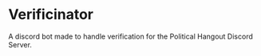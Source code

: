 # Verificinator
A discord bot made to handle verification for the Political Hangout Discord Server.
